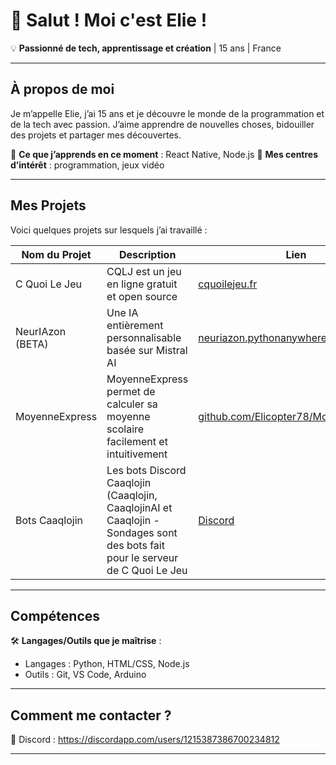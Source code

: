 # 👋 Salut ! Moi c'est Elie !

💡 **Passionné de tech, apprentissage et création** | 15 ans | France

---

## À propos de moi
Je m’appelle Elie, j’ai 15 ans et je découvre le monde de la programmation et de la tech avec passion. J’aime apprendre de nouvelles choses, bidouiller des projets et partager mes découvertes.

🔹 **Ce que j’apprends en ce moment** : React Native, Node.js
🔹 **Mes centres d’intérêt** : programmation, jeux vidéo

---

## Mes Projets
Voici quelques projets sur lesquels j’ai travaillé :

| Nom du Projet         | Description                          | Lien |
|-----------------------|--------------------------------------|----------------------|
| C Quoi Le Jeu     | CQLJ est un jeu en ligne gratuit et open source      | [cquoilejeu.fr](https://cquoilejeu.fr)      |
| NeurIAzon (BETA)     | Une IA entièrement personnalisable basée sur Mistral AI      | [neuriazon.pythonanywhere.com](https://neuriazon.pythonanywhere.com)      |
| MoyenneExpress     | MoyenneExpress permet de calculer sa moyenne scolaire facilement et intuitivement      | [github.com/Elicopter78/MoyenneExpress](https://github.com/Elicopter78/MoyenneExpress)      |
| Bots Caaqlojin      | Les bots Discord Caaqlojin (Caaqlojin, CaaqlojinAI et Caaqlojin - Sondages sont des bots fait pour le serveur de C Quoi Le Jeu      | [Discord](https://discord.gg/Evu8WXm27z)      |

---

## Compétences
🛠 **Langages/Outils que je maîtrise** :
- Langages : Python, HTML/CSS, Node.js
- Outils : Git, VS Code, Arduino

---

## Comment me contacter ?
💬 Discord : https://discordapp.com/users/1215387386700234812

---
